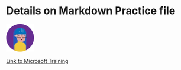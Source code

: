 
# Details on Markdown Practice file

![Sample image](/images_2/mara.png)

[Link to Microsoft Training](/training)